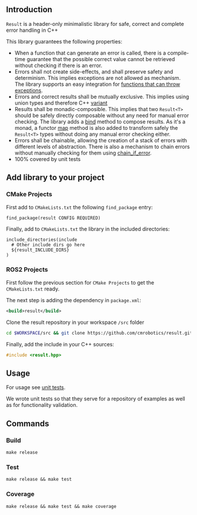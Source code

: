 ## Introduction

`Result` is a header-only minimalistic library for safe, correct and complete error handling in C++

This library guarantees the following properties:
- When a function that can generate an error is called, there is a compile-time guarantee that the possible correct value
cannot be retrieved without checking if there is an error.
- Errors shall not create side-effects, and shall preserve safety and determinism.
This implies exceptions are not allowed as mechanism. The library supports an easy integration for [functions that can throw exceptions](include/result/from_throwable.hpp).
- Errors and correct results shall be mutually exclusive. This implies using union types and therefore C++ [variant](https://en.cppreference.com/w/cpp/utility/variant)
- Results shall be monadic-composible. This implies that two `Result<T>` should be safely directly composable without any need for manual error checking.
The library adds a [bind](include/result/monad.hpp) method to compose results. As it's a monad, a functor [map](include/result/monad.hpp) method is also added
to transform safely the `Result<T>` types without doing any manual error checking either.
- Errors shall be chainable, allowing the creation of a stack of errors with different levels of abstraction. There is also a mechanism to chain errors without manually checking for them using [chain_if_error](include/result/chain_if_error.hpp).
- 100% covered by unit tests

## Add library to your project

### CMake Projects

First add to `CMakeLists.txt` the following `find_package` entry:
```
find_package(result CONFIG REQUIRED)
```

Finally, add to `CMakeLists.txt` the library in the included directories:
```
include_directories(include
  # Other include dirs go here
  ${result_INCLUDE_DIRS}
)
```

### ROS2 Projects
First follow the previous section for `CMake Projects` to get the `CMakeLists.txt` ready.

The next step is adding the dependency in `package.xml`:
```xml
<build>result</build>
```

Clone the result repository in your workspace `/src` folder
```bash
cd $WORKSPACE/src && git clone https://github.com/cmrobotics/result.git
```

Finally, add the include in your C++ sources:
```c++
#include <result.hpp>
```

## Usage

For usage see [unit tests](test/test.cpp).

We wrote unit tests so that they serve for a repository of examples as well as for functionality validation.

## Commands

### Build

```shell
make release
```

### Test

```shell
make release && make test
```

### Coverage

```shell
make release && make test && make coverage
```
